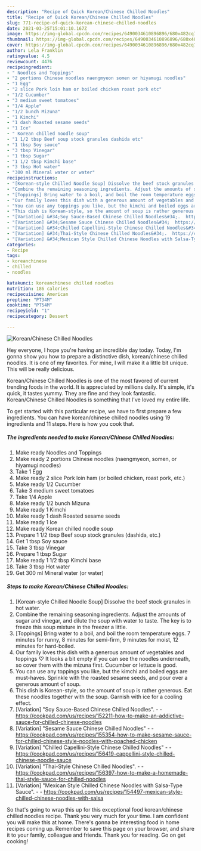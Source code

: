 ```yaml
---
description: "Recipe of Quick Korean/Chinese Chilled Noodles"
title: "Recipe of Quick Korean/Chinese Chilled Noodles"
slug: 771-recipe-of-quick-korean-chinese-chilled-noodles
date: 2021-03-25T15:01:10.167Z
image: https://img-global.cpcdn.com/recipes/6490034610896896/680x482cq70/koreanchinese-chilled-noodles-recipe-main-photo.jpg
thumbnail: https://img-global.cpcdn.com/recipes/6490034610896896/680x482cq70/koreanchinese-chilled-noodles-recipe-main-photo.jpg
cover: https://img-global.cpcdn.com/recipes/6490034610896896/680x482cq70/koreanchinese-chilled-noodles-recipe-main-photo.jpg
author: Lela Franklin
ratingvalue: 4.5
reviewcount: 4476
recipeingredient:
- " Noodles and Toppings"
- "2 portions Chinese noodles naengmyeon somen or hiyamugi noodles"
- "1 Egg"
- "2 slice Pork loin ham or boiled chicken roast pork etc"
- "1/2 Cucumber"
- "3 medium sweet tomatoes"
- "1/4 Apple"
- "1/2 bunch Mizuna"
- "1 Kimchi"
- "1 dash Roasted sesame seeds"
- "1 Ice"
- " Korean chilled noodle soup"
- "1 1/2 tbsp Beef soup stock granules dashida etc"
- "1 tbsp Soy sauce"
- "3 tbsp Vinegar"
- "1 tbsp Sugar"
- "1 1/2 tbsp Kimchi base"
- "3 tbsp Hot water"
- "300 ml Mineral water or water"
recipeinstructions:
- "[Korean-style Chilled Noodle Soup] Dissolve the beef stock granules in hot water."
- "Combine the remaining seasoning ingredients. Adjust the amounts of sugar and vinegar, and dilute the soup with water to taste. The key is to freeze this soup mixture in the freezer a little."
- "[Toppings] Bring water to a boil, and boil the room temperature eggs. 7 minutes for runny, 8 minutes for semi-firm, 9 minutes for moist, 12 minutes for hard-boiled."
- "Our family loves this dish with a generous amount of vegetables and toppings ♡ It looks a bit empty if you can see the noodles underneath, so cover them with the mizuna first. Cucumber or lettuce is good."
- "You can use any toppings you like, but the kimchi and boiled eggs are must-haves. Sprinkle with the roasted sesame seeds, and pour over a generous amount of soup."
- "This dish is Korean-style, so the amount of soup is rather generous. Eat these noodles together with the soup. Garnish with ice for a cooling effect."
- "[Variation] &#34;Soy Sauce-Based Chinese Chilled Noodles&#34;.  https://cookpad.com/us/recipes/152211-how-to-make-an-addictive-sauce-for-chilled-chinese-noodles"
- "[Variation] &#34;Sesame Sauce Chinese Chilled Noodles&#34;  https://cookpad.com/us/recipes/155354-how-to-make-sesame-sauce-for-chilled-chinese-style-noodles-with-poached-chicken"
- "[Variation] &#34;Chilled Capellini-Style Chinese Chilled Noodles&#34;  https://cookpad.com/us/recipes/156419-cappellini-style-chilled-chinese-noodle-sauce"
- "[Variation] &#34;Thai-Style Chinese Chilled Noodles&#34;.  https://cookpad.com/us/recipes/156397-how-to-make-a-homemade-thai-style-sauce-for-chilled-noodles"
- "[Variation] &#34;Mexican Style Chilled Chinese Noodles with Salsa-Type Sauce&#34;.  https://cookpad.com/us/recipes/154497-mexican-style-chilled-chinese-noodles-with-salsa"
categories:
- Recipe
tags:
- koreanchinese
- chilled
- noodles

katakunci: koreanchinese chilled noodles 
nutrition: 186 calories
recipecuisine: American
preptime: "PT34M"
cooktime: "PT54M"
recipeyield: "1"
recipecategory: Dessert

---
```



![Korean/Chinese Chilled Noodles](https://img-global.cpcdn.com/recipes/6490034610896896/680x482cq70/koreanchinese-chilled-noodles-recipe-main-photo.jpg)

Hey everyone, I hope you're having an incredible day today. Today, I'm gonna show you how to prepare a distinctive dish, korean/chinese chilled noodles. It is one of my favorites. For mine, I will make it a little bit unique. This will be really delicious.

Korean/Chinese Chilled Noodles is one of the most favored of current trending foods in the world. It is appreciated by millions daily. It's simple, it's quick, it tastes yummy. They are fine and they look fantastic. Korean/Chinese Chilled Noodles is something that I've loved my entire life.




To get started with this particular recipe, we have to first prepare a few ingredients. You can have korean/chinese chilled noodles using 19 ingredients and 11 steps. Here is how you cook that.

<!--inarticleads1-->

##### The ingredients needed to make Korean/Chinese Chilled Noodles:

1. Make ready  Noodles and Toppings
1. Make ready 2 portions Chinese noodles (naengmyeon, somen, or hiyamugi noodles)
1. Take 1 Egg
1. Make ready 2 slice Pork loin ham (or boiled chicken, roast pork, etc.)
1. Make ready 1/2 Cucumber
1. Take 3 medium sweet tomatoes
1. Take 1/4 Apple
1. Make ready 1/2 bunch Mizuna
1. Make ready 1 Kimchi
1. Make ready 1 dash Roasted sesame seeds
1. Make ready 1 Ice
1. Make ready  Korean chilled noodle soup
1. Prepare 1 1/2 tbsp Beef soup stock granules (dashida, etc.)
1. Get 1 tbsp Soy sauce
1. Take 3 tbsp Vinegar
1. Prepare 1 tbsp Sugar
1. Make ready 1 1/2 tbsp Kimchi base
1. Take 3 tbsp Hot water
1. Get 300 ml Mineral water (or water)




<!--inarticleads2-->

##### Steps to make Korean/Chinese Chilled Noodles:

1. [Korean-style Chilled Noodle Soup] Dissolve the beef stock granules in hot water.
1. Combine the remaining seasoning ingredients. Adjust the amounts of sugar and vinegar, and dilute the soup with water to taste. The key is to freeze this soup mixture in the freezer a little.
1. [Toppings] Bring water to a boil, and boil the room temperature eggs. 7 minutes for runny, 8 minutes for semi-firm, 9 minutes for moist, 12 minutes for hard-boiled.
1. Our family loves this dish with a generous amount of vegetables and toppings ♡ It looks a bit empty if you can see the noodles underneath, so cover them with the mizuna first. Cucumber or lettuce is good.
1. You can use any toppings you like, but the kimchi and boiled eggs are must-haves. Sprinkle with the roasted sesame seeds, and pour over a generous amount of soup.
1. This dish is Korean-style, so the amount of soup is rather generous. Eat these noodles together with the soup. Garnish with ice for a cooling effect.
1. [Variation] &#34;Soy Sauce-Based Chinese Chilled Noodles&#34;. -  - https://cookpad.com/us/recipes/152211-how-to-make-an-addictive-sauce-for-chilled-chinese-noodles
1. [Variation] &#34;Sesame Sauce Chinese Chilled Noodles&#34; -  - https://cookpad.com/us/recipes/155354-how-to-make-sesame-sauce-for-chilled-chinese-style-noodles-with-poached-chicken
1. [Variation] &#34;Chilled Capellini-Style Chinese Chilled Noodles&#34; -  - https://cookpad.com/us/recipes/156419-cappellini-style-chilled-chinese-noodle-sauce
1. [Variation] &#34;Thai-Style Chinese Chilled Noodles&#34;. -  - https://cookpad.com/us/recipes/156397-how-to-make-a-homemade-thai-style-sauce-for-chilled-noodles
1. [Variation] &#34;Mexican Style Chilled Chinese Noodles with Salsa-Type Sauce&#34;. -  - https://cookpad.com/us/recipes/154497-mexican-style-chilled-chinese-noodles-with-salsa




So that's going to wrap this up for this exceptional food korean/chinese chilled noodles recipe. Thank you very much for your time. I am confident you will make this at home. There's gonna be interesting food in home recipes coming up. Remember to save this page on your browser, and share it to your family, colleague and friends. Thank you for reading. Go on get cooking!
